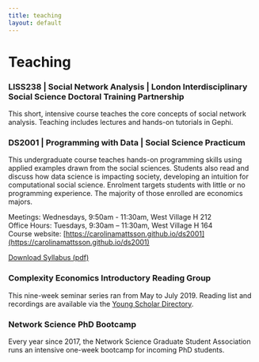 ```yaml
---
title: teaching
layout: default
---
```

# Teaching

### LISS238 | Social Network Analysis | London Interdisciplinary Social Science Doctoral Training Partnership

This short, intensive course teaches the core concepts of social network analysis. Teaching includes lectures and hands-on tutorials in Gephi.


### DS2001 | Programming with Data | Social Science Practicum
This undergraduate course teaches hands-on programming skills using applied examples drawn from the social sciences. Students also read and discuss how data science is impacting society, developing an intuition for computational social science. Enrolment targets students with little or no programming experience. The majority of those enrolled are economics majors.

Meetings: Wednesdays, 9:50am - 11:30am, West Village H 212  
Office Hours: Tuesdays, 9:30am – 11:30am, West Village H 164  
Course website: [https://carolinamattsson.github.io/ds2001](https://carolinamattsson.github.io/ds2001)  

[Download Syllabus (pdf)](/assets/files/Mattsson_DS2001.pdf)

### Complexity Economics Introductory Reading Group
This nine-week seminar series ran from May to July 2019. Reading list and recordings are available via the [Young Scholar Directory](https://ysd.ineteconomics.org/project/5cc3ca73a64d3e4a7057284c).

### Network Science PhD Bootcamp
Every year since 2017, the Network Science Graduate Student Association runs an intensive one-week bootcamp for incoming PhD students.
